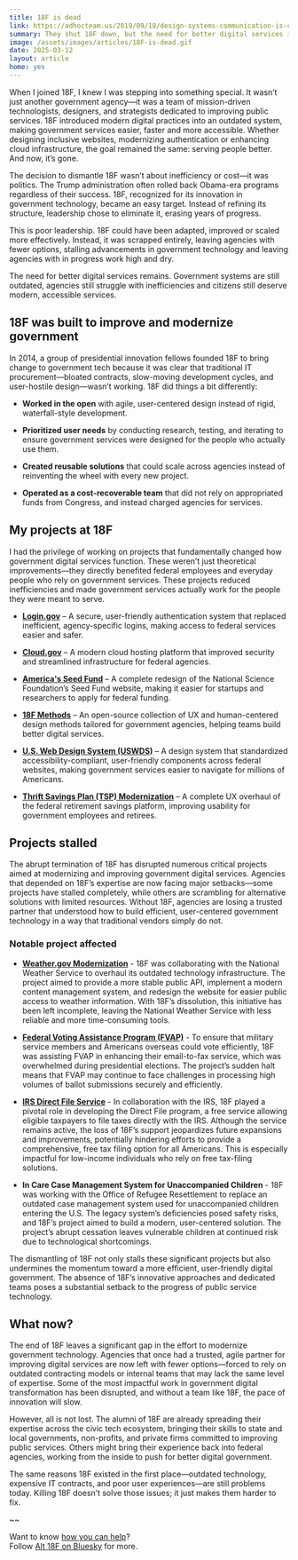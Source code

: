 ```yaml
---
title: 18F is dead
link: https://adhocteam.us/2019/09/18/design-systems-communication-is-critical/
summary: They shut 18F down, but the need for better digital services isn’t over.
image: /assets/images/articles/18F-is-dead.gif
date: 2025-03-12
layout: article
home: yes
---
```


When I joined 18F, I knew I was stepping into something special. It wasn’t just another government agency—it was a team of mission-driven technologists, designers, and strategists dedicated to improving public services. 18F introduced modern digital practices into an outdated system, making government services easier, faster and more accessible. Whether designing inclusive websites, modernizing authentication or enhancing cloud infrastructure, the goal remained the same: serving people better. And now, it’s gone.

The decision to dismantle 18F wasn’t about inefficiency or cost—it was politics. The Trump administration often rolled back Obama-era programs regardless of their success. 18F, recognized for its innovation in government technology, became an easy target. Instead of refining its structure, leadership chose to eliminate it, erasing years of progress.

This is poor leadership. 18F could have been adapted, improved or scaled more effectively. Instead, it was scrapped entirely, leaving agencies with fewer options, stalling advancements in government technology and leaving agencies with in progress work high and dry.

The need for better digital services remains. Government systems are still outdated, agencies still struggle with inefficiencies and citizens still deserve modern, accessible services. 

## 18F was built to improve and modernize government

In 2014, a group of presidential innovation fellows founded 18F to bring change to government tech because it was clear that traditional IT procurement—bloated contracts, slow-moving development cycles, and user-hostile design—wasn’t working. 18F did things a bit differently:

* **Worked in the open** with agile, user-centered design instead of rigid, waterfall-style development.

* **Prioritized user needs** by conducting research, testing, and iterating to ensure government services were designed for the people who actually use them.

* **Created reusable solutions** that could scale across agencies instead of reinventing the wheel with every new project.

* **Operated as a cost-recoverable team** that did not rely on appropriated funds from Congress, and instead charged agencies for services.

## My projects at 18F

I had the privilege of working on projects that fundamentally changed how government digital services function. These weren’t just theoretical improvements—they directly benefited federal employees and everyday people who rely on government services. These projects reduced inefficiencies and made government services actually work for the people they were meant to serve.

* **[Login.gov](https://login.gov)** – A secure, user-friendly authentication system that replaced inefficient, agency-specific logins, making access to federal services easier and safer.

* **[Cloud.gov](https://cloud.gov)** – A modern cloud hosting platform that improved security and streamlined infrastructure for federal agencies.

* **[America's Seed Fund](https://seedfund.nsf.gov/)** – A complete redesign of the National Science Foundation’s Seed Fund website, making it easier for startups and researchers to apply for federal funding.

* **[18F Methods](https://18f.org/guides/methods/)** – An open-source collection of UX and human-centered design methods tailored for government agencies, helping teams build better digital services.

* **[U.S. Web Design System (USWDS)](https://designsystem.digital.gov/)** – A design system that standardized accessibility-compliant, user-friendly components across federal websites, making government services easier to navigate for millions of Americans.

* **[Thrift Savings Plan (TSP) Modernization](https://www.tsp.gov/)** – A complete UX overhaul of the federal retirement savings platform, improving usability for government employees and retirees.

## Projects stalled

The abrupt termination of 18F has disrupted numerous critical projects aimed at modernizing and improving government digital services. Agencies that depended on 18F’s expertise are now facing major setbacks—some projects have stalled completely, while others are scrambling for alternative solutions with limited resources. Without 18F, agencies are losing a trusted partner that understood how to build efficient, user-centered government technology in a way that traditional vendors simply do not.

### Notable project affected

* **[Weather.gov Modernization](https://www.weather.gov/)** - 18F was collaborating with the National Weather Service to overhaul its outdated technology infrastructure. The project aimed to provide a more stable public API, implement a modern content management system, and redesign the website for easier public access to weather information. With 18F’s dissolution, this initiative has been left incomplete, leaving the National Weather Service with less reliable and more time-consuming tools.

* **[Federal Voting Assistance Program (FVAP)](https://www.fvap.gov/)** - To ensure that military service members and Americans overseas could vote efficiently, 18F was assisting FVAP in enhancing their email-to-fax service, which was overwhelmed during presidential elections. The project’s sudden halt means that FVAP may continue to face challenges in processing high volumes of ballot submissions securely and efficiently.

* **[IRS Direct File Service](https://directfile.irs.gov/)** - In collaboration with the IRS, 18F played a pivotal role in developing the Direct File program, a free service allowing eligible taxpayers to file taxes directly with the IRS. Although the service remains active, the loss of 18F’s support jeopardizes future expansions and improvements, potentially hindering efforts to provide a comprehensive, free tax filing option for all Americans. This is especially impactful for low-income individuals who rely on free tax-filing solutions.

* **In Care Case Management System for Unaccompanied Children** - 18F was working with the Office of Refugee Resettlement to replace an outdated case management system used for unaccompanied children entering the U.S. The legacy system’s deficiencies posed safety risks, and 18F’s project aimed to build a modern, user-centered solution. The project’s abrupt cessation leaves vulnerable children at continued risk due to technological shortcomings.

The dismantling of 18F not only stalls these significant projects but also undermines the momentum toward a more efficient, user-friendly digital government. The absence of 18F’s innovative approaches and dedicated teams poses a substantial setback to the progress of public service technology.

## What now?

The end of 18F leaves a significant gap in the effort to modernize government technology. Agencies that once had a trusted, agile partner for improving digital services are now left with fewer options—forced to rely on outdated contracting models or internal teams that may lack the same level of expertise. Some of the most impactful work in government digital transformation has been disrupted, and without a team like 18F, the pace of innovation will slow.

However, all is not lost. The alumni of 18F are already spreading their expertise across the civic tech ecosystem, bringing their skills to state and local governments, non-profits, and private firms committed to improving public services. Others might bring their experience back into federal agencies, working from the inside to push for better digital government.

The same reasons 18F existed in the first place—outdated technology, expensive IT contracts, and poor user experiences—are still problems today. Killing 18F doesn’t solve those issues; it just makes them harder to fix.

~~

Want to know [how you can help](https://18f.org/how-to-help/)?<br> Follow [Alt 18F on Bluesky](https://bsky.app/profile/alt18f.bsky.social) for more.

